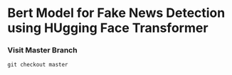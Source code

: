 # Bert Model for Fake News Detection using HUgging Face Transformer
### Visit Master Branch
```
git checkout master
```
